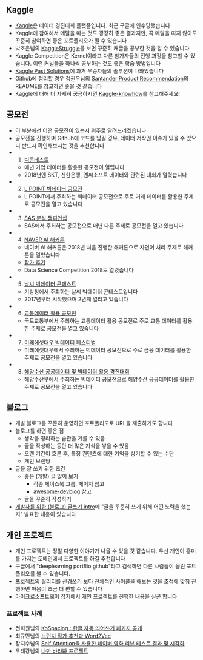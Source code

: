 
## Kaggle
- [Kaggle](https://www.kaggle.com/)은 데이터 경진대회 플랫폼입니다. 최근 구글에 인수당했습니다
- Kaggle에 참여해서 메달을 따는 것도 굉장히 좋은 결과지만, 꼭 메달을 따지 않아도 꾸준히 참여하면 좋은 포트폴리오가 될 수 있습니다
- 박조은님의 [KaggleStruggle](https://github.com/corazzon/KaggleStruggle)를 보면 꾸준히 캐글을 공부한 것을 알 수 있습니다
- Kaggle Competition은 Kernel이라고 다른 참가자들의 진행 과정을 참고할 수 있습니다. 이런 커널들을 하나씩 공부하는 것도 좋은 학습 방법입니다
- [Kaggle Past Solutions](https://github.com/EliotAndres/kaggle-past-solutions)에 과거 우승자들의 솔루션이 나와있습니다
- Github에 정리할 경우 정권우님의 [Santander Product Recommendation](https://github.com/kweonwooj/kaggle_santander_product_recommendation)의 README를 참고하면 좋을 것 같습니다
- Kaggle에 대해 더 자세히 궁금하시면 [Kaggle-knowhow](https://github.com/zzsza/Kaggle-knowhow)를 참고해주세요!


## 공모전
- 이 부분에선 어떤 공모전이 있는지 위주로 알려드리겠습니다
- 공모전을 진행하며 Github에 코드를 남길 경우, 데이터 저작권 이슈가 있을 수 있으니 반드시 확인해보시는 것을 추천합니다
- 1. [빅콘테스트](http://www.bigcontest.or.kr/)
	- 매년 기업 데이터를 활용한 공모전이 열립니다
	- 2018년엔 SKT, 신한은행, 엔씨소프트 데이터와 관련된 대회가 열렸습니다
- 2. [L.POINT 빅데이터 공모전](https://competition.lpoint.com/)
	- L.POINT에서 주최하는 빅데이터 공모전으로 주로 거래 데이터를 활용한 주제로 공모전을 열고 있습니다
- 3. [SAS 분석 챔피언십](https://www.sas-analytics.co.kr/)
	- SAS에서 주최하는 공모전으로 매년 다른 주제로 공모전을 열고 있습니다
- 4. [NAVER AI 해커톤](https://github.com/naver/ai-hackathon-2018)
	- 네이버 AI 해커톤은 2018년 처음 진행한 해커톤으로 자연어 처리 주제로 해커톤을 열었습니다
	- [참가 후기](https://zzsza.github.io/etc/2018/04/27/naver-ai-hackathon-review/) 
	- Data Science Competition 2018도 열렸습니다
- 5. [날씨 빅데이터 콘테스트](http://big.kma.go.kr/contest/)
	- 기상청에서 주최하는 날씨 빅데이터 콘테스트입니다
	- 2017년부터 시작했으며 2년째 열리고 있습니다
- 6. [교통데이터 활용 공모전](http://data.ex.co.kr/bbs/list?se=07&pn=1)
	- 국토교통부에서 주최하는 교통데이터 활용 공모전로 주로 교통 데이터를 활용한 주제로 공모전을 열고 있습니다
- 7. [미래에셋대우 빅데이터 페스티벌](https://www.facebook.com/groups/939204776216857/) 
	- 미래에셋대우에서 주최하는 빅데이터 공모전으로 주로 금융 데이터를 활용한 주제로 공모전을 열고 있습니다 
- 8. [해양수산 공공데이터 및 빅데이터 활용 경진대회](http://www.mof.go.kr/contest/index.do)
	- 해양수산부에서 주최하는 빅데이터 공모전으로 해양수산 공공데이터를 활용한 주제로 공모전을 열고 있습니다 

## 블로그
- 개발 블로그를 꾸준히 운영하면 포트폴리오로 URL을 제출하기도 합니다
- 블로그를 하면 좋은 점
	- 생각을 정리하는 습관을 기를 수 있음
	- 글을 작성하는 동안 더 많은 지식을 쌓을 수 있음
	- 오랜 기간이 흐른 후, 특정 컨텐츠에 대한 기억을 상기할 수 있는 수단
	- 개인 브랜딩
- 글을 잘 쓰기 위한 조건
	- 좋은 (개발) 글 많이 보기
		- 각종 페이스북 그룹, 페이지 참고
		- [awesome-devblog](https://github.com/sarojaba/awesome-devblog) 참고
	- 글을 꾸준히 작성하기
- [개발자를 위한 (블로그) 글쓰기 intro](https://www.slideshare.net/zzsza/intro-102870757)에 "글을 꾸준히 쓰게 위해 어떤 노력을 했는지" 발표한 내용이 있습니다 

## 개인 프로젝트
- 개인 프로젝트는 정말 다양한 이야기가 나올 수 있을 것 같습니다. 우선 개인이 흥미를 가지는 도메인에서 프로젝트를 하길 추천합니다
- 구글에서 "deeplearning portflio github"라고 검색하면 다른 사람들이 올린 포트폴리오를 볼 수 있습니다. 
- 프로젝트의 퀄리티를 신경쓰기 보다 전체적인 사이클을 해보는 것을 초점에 맞춰 진행하면 마음이 조금 더 편할 수 있습니다
- [마이크로소프트웨어](https://www.imaso.co.kr/) 잡지에서 개인 프로젝트를 진행한 내용을 싣곤 합니다

### 프로젝트 사례
- 전희원님의 [KoSpacing : 한글 자동 띄어쓰기 패키지 공개](http://freesearch.pe.kr/archives/4759)
- 최규민님의 [브런치 작가 추천과 Word2Vec](https://brunch.co.kr/@goodvc78/7)
- 장지수님의 [Self Attention을 사용한 네이버 영화 리뷰 테스트 결과 및 시각화](https://simonjisu.github.io/datascience/2018/04/03/nsmcbidreclstmselfattn.html)
- 우태강님의 [나만 바라봐 프로젝트](https://github.com/Team-Neighborhood/Only-Look-At-Me)

